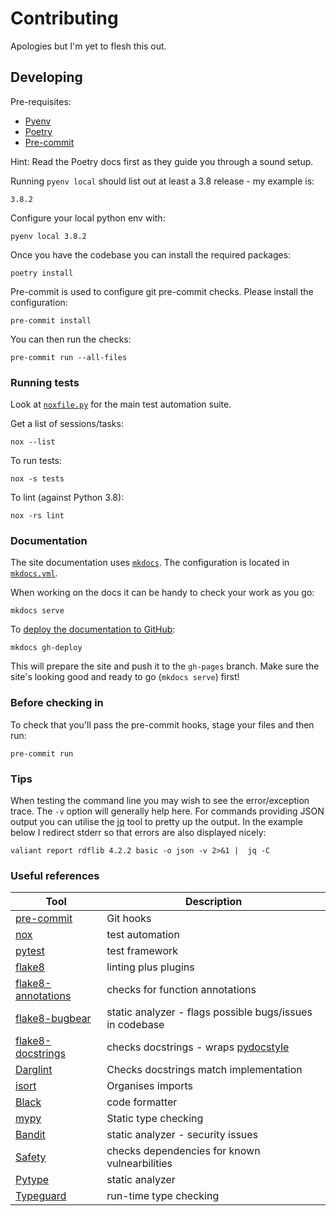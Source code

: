 # Contributing

Apologies but I'm yet to flesh this out.

## Developing

Pre-requisites:

- [Pyenv](https://github.com/pyenv/pyenv)
- [Poetry](https://python-poetry.org/)
- [Pre-commit](https://pre-commit.com/)

Hint: Read the Poetry docs first as they guide you through a sound setup.

Running `pyenv local` should list out at least a 3.8 release - my example is:

    3.8.2

Configure your local python env with:

    pyenv local 3.8.2

Once you have the codebase you can install the required packages:

    poetry install

Pre-commit is used to configure git pre-commit checks.
Please install the configuration:

    pre-commit install

You can then run the checks:

    pre-commit run --all-files

### Running tests

Look at [`noxfile.py`](noxfile.py) for the main test automation suite.

Get a list of sessions/tasks:

    nox --list

To run tests:

    nox -s tests

To lint (against Python 3.8):

    nox -rs lint


### Documentation

The site documentation uses [`mkdocs`](https://www.mkdocs.org/).
The configuration is located in [`mkdocs.yml`](mkdocs.yml).

When working on the docs it can be handy to check your work as
you go:

    mkdocs serve

To [deploy the documentation to GitHub](https://www.mkdocs.org/user-guide/deploying-your-docs/):

    mkdocs gh-deploy

This will prepare the site and push it to the `gh-pages` branch. Make sure the site's
looking good and ready to go (`mkdocs serve`) first!

### Before checking in

To check that you'll pass the pre-commit hooks, stage your files and then run:

    pre-commit run

### Tips

When testing the command line you may wish to see the error/exception trace.
The `-v` option will generally help here. For commands providing JSON output
you can utilise the [jq](https://stedolan.github.io/jq/) tool to pretty up the output.
In the example below I redirect stderr so that errors are also displayed nicely:

    valiant report rdflib 4.2.2 basic -o json -v 2>&1 |  jq -C

### Useful references

| Tool | Description |
| ---- | ----------- |
| [pre-commit](https://pre-commit.com/) | Git hooks |
| [nox](https://nox.thea.codes/en/stable/index.html) | test automation |
| [pytest](https://docs.pytest.org/en/latest/) | test framework |
| [flake8](http://flake8.pycqa.org/en/latest/index.html) | linting plus plugins |
| [flake8-annotations](https://github.com/python-discord/flake8-annotations) | checks for function annotations |
| [flake8-bugbear](https://github.com/PyCQA/flake8-bugbear) | static analyzer - flags possible bugs/issues in codebase |
| [flake8-docstrings](https://gitlab.com/pycqa/flake8-docstrings) | checks docstrings - wraps [pydocstyle](https://github.com/pycqa/pydocstyle) |
| [Darglint](https://github.com/terrencepreilly/darglint) | Checks docstrings match implementation |
| [isort](https://timothycrosley.github.io/isort/) | Organises imports |
| [Black](https://black.readthedocs.io/en/stable/) | code formatter |
| [mypy](http://mypy-lang.org/) | Static type checking |
| [Bandit](https://bandit.readthedocs.io/en/latest/) | static analyzer - security issues |
| [Safety](https://pyup.io/safety/) | checks dependencies for known vulnearbilities |
| [Pytype](https://google.github.io/pytype/) | static analyzer |
| [Typeguard](https://typeguard.readthedocs.io/en/latest/) | run-time type checking |
